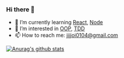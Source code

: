 ### Hi there 👋

- 🌱 I’m currently learning [React](), [Node]()
- 🤔 I’m interested in [OOP](), [TDD]()
- 📫 How to reach me: jjjjoi0104@gmail.com

[![Anurag's github stats](https://github-readme-stats.vercel.app/api?username=joi0104)](https://github.com/anuraghazra/github-readme-stats)
